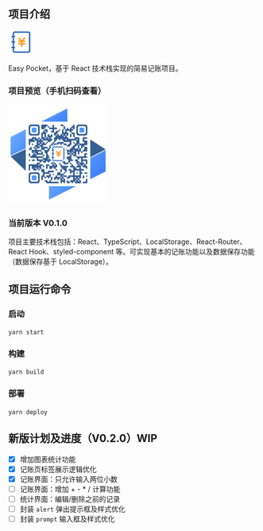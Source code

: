## 项目介绍

<img src="public/favicon.ico" width="50" alt="Easy Pocket"/>

Easy Pocket，基于 React 技术栈实现的简易记账项目。

### 项目预览（手机扫码查看）

<img src="src/static/qrcode.png" width="200" alt="https://dreamqyq.github.io/easy-pocket/" />

### 当前版本 V0.1.0

项目主要技术栈包括：React、TypeScript、LocalStorage、React-Router、React Hook、styled-component 等。可实现基本的记账功能以及数据保存功能（数据保存基于 LocalStorage）。

## 项目运行命令

### 启动

`yarn start`

### 构建

`yarn build`

### 部署

`yarn deploy`

## 新版计划及进度（V0.2.0）WIP

- [x] 增加图表统计功能
- [x] 记账页标签展示逻辑优化
- [x] 记账界面：只允许输入两位小数
- [ ] 记账界面：增加 + - \* / 计算功能
- [ ] 统计界面：编辑/删除之前的记录
- [ ] 封装 `alert` 弹出提示框及样式优化
- [ ] 封装 `prompt` 输入框及样式优化
